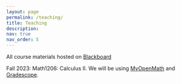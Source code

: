 ```yaml
---
layout: page
permalink: /teaching/
title: Teaching
description:
nav: true
nav_order: 5
---
```


All course materials hosted on [Blackboard](https://ssologin.cuny.edu/cuny.html?bmctx=D59E04882DF4F80F0E4A64DD59167034&password=secure_string&contextType=external&OverrideRetryLimit=1&ChallengeRedirectMethod=GET&username=string&challenge_url=https%3A%2F%2Fssologin.cuny.edu%2Fcuny.html&request_id=2298208565401221539&authn_try_count=0&locale=en_US&resource_url=https%253A%252F%252Fbbhosted.cuny.edu%252Fwebapps%252Fportal%252Fexecute%252Ftabs%252FtabAction%253Ftab_tab_group_id%253D_49_1)

Fall 2023: Math1206: Calculus II. We will be using [MyOpenMath](https://www.myopenmath.com/) and
[Gradescope](https://www.gradescope.com).

<!--  -->
<!--  -->
<!-- All course materials hosted on [Canvas](https://canvas.princeton.edu/) -->
<!--  -->
<!-- Fall 2022: MAT320: Introduction to Real Analysis -->
<!--  -->
<!-- Spring 2022: MAT322/APC350: Introduction to Differential Equations -->
<!--  -->
<!-- Fall 2021: MAT104: Calculus II -->
<!--  -->
<!-- Summer 2018: MAT302: Differential equations with applications (Johns Hopkins University) -->
<!--  -->
<!-- Summer 2016: MAT302: Differential equations with applications (Johns Hopkins University) -->
<!--  -->
<!-- Summer 2015: MAT302: Differential equations with applications (Johns Hopkins University) -->
<!--  -->
<!-- Summer 2014: MAT108: Calculus 1 (Johns Hopkins University) -->
